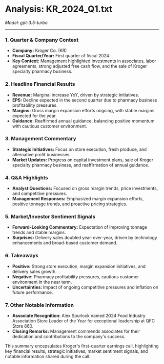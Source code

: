 # Analysis: KR_2024_Q1.txt

*Model: gpt-3.5-turbo*

---

### 1. Quarter & Company Context
- **Company:** Kroger Co. (KR)
- **Fiscal Quarter/Year:** First quarter of fiscal 2024
- **Key Context:** Management highlighted investments in associates, labor agreements, strong adjusted free cash flow, and the sale of Kroger specialty pharmacy business.

### 2. Headline Financial Results
- **Revenue:** Marginal increase YoY, driven by strategic initiatives.
- **EPS:** Decline expected in the second quarter due to pharmacy business profitability pressures.
- **Margins:** Gross margin expansion efforts ongoing, with stable margins expected for the year.
- **Guidance:** Reaffirmed annual guidance, balancing positive momentum with cautious customer environment.

### 3. Management Commentary
- **Strategic Initiatives:** Focus on store execution, fresh produce, and alternative profit businesses.
- **Market Updates:** Progress on capital investment plans, sale of Kroger specialty pharmacy business, and reaffirmation of annual guidance.

### 4. Q&A Highlights
- **Analyst Questions:** Focused on gross margin trends, price investments, and competitive pressures.
- **Management Responses:** Emphasized margin expansion efforts, positive tonnage trends, and proactive pricing strategies.

### 5. Market/Investor Sentiment Signals
- **Forward-Looking Commentary:** Expectation of improving tonnage trends and stable margins.
- **Surprises:** Delivery sales doubled year-over-year, driven by technology enhancements and broad-based customer demand.

### 6. Takeaways
- **Positive:** Strong store execution, margin expansion initiatives, and delivery sales growth.
- **Negative:** Pharmacy profitability pressures, cautious customer environment in the near term.
- **Uncertainties:** Impact of ongoing competitive pressures and inflation on future performance.

### 7. Other Notable Information
- **Associate Recognition:** Alex Spurlock named 2024 Food Industry Association Store Leader of the Year for exceptional leadership at QFC Store 860.
- **Closing Remarks:** Management commends associates for their dedication and contributions to the company's success.

This summary encapsulates Kroger's first-quarter earnings call, highlighting key financial results, strategic initiatives, market sentiment signals, and notable information shared during the call.